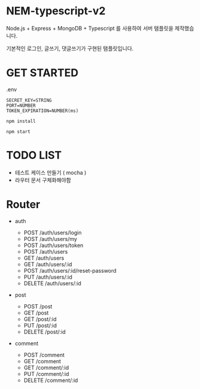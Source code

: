 # NEM-typescript-v2

Node.js + Express + MongoDB + Typescript 를 사용하여 서버 탬플릿을 제작했습니다.

기본적인 로그인, 글쓰기, 댓글쓰기가 구현된 탬플릿입니다.

# GET STARTED

.env

```
SECRET_KEY=STRING
PORT=NUMBER
TOKEN_EXPIRATION=NUMBER(ms)
```

```
npm install
```

```
npm start
```

# TODO LIST

-   테스트 케이스 만들기 ( mocha )
-   라우터 문서 구체화해야함

# Router

-   auth

    -   POST /auth/users/login
    -   POST /auth/users/my
    -   POST /auth/users/token
    -   POST /auth/users
    -   GET /auth/users
    -   GET /auth/users/:id
    -   POST /auth/users/:id/reset-password
    -   PUT /auth/users/:id
    -   DELETE /auth/users/:id

-   post

    -   POST /post
    -   GET /post
    -   GET /post/:id
    -   PUT /post/:id
    -   DELETE /post/:id

-   comment
    -   POST /comment
    -   GET /comment
    -   GET /comment/:id
    -   PUT /comment/:id
    -   DELETE /comment/:id
